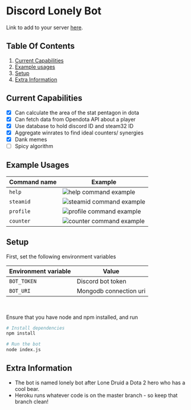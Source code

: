 # Discord Lonely Bot

Link to add to your server [here](https://discord.com/oauth2/authorize?client_id=647044127313362980&scope=bot&permissions=0).

## Table Of Contents

1. [Current Capabilities](#Current_Capabilties)
2. [Example usages](#Example_Usages)
3. [Setup](#Setup)
4. [Extra Information](#Extra_Information)

## Current Capabilities <a name="Current_Capabilties"></a>

- [x] Can calculate the area of the stat pentagon in dota
- [x] Can fetch data from Opendota API about a player
- [x] Use database to hold discord ID and steam32 ID
- [x] Aggregate winrates to find ideal counters/ synergies
- [x] Dank memes
- [ ] Spicy algorithm

## Example Usages <a name="Example_Usages"></a>

| Command name | Example                                                     |
| ------------ | ----------------------------------------------------------- |
| `help`       | ![help command example](https://i.imgur.com/pdmNJWq.png)    |
| `steamid`    | ![steamid command example](https://i.imgur.com/DtaQ7dF.png) |
| `profile`    | ![profile command example](https://i.imgur.com/7Pjjnrk.png) |
| `counter`    | ![counter command example](https://i.imgur.com/wAvEkgj.png) |

## Setup <a name="Setup"></a>

First, set the following environment variables

| Environment variable | Value                  |
| -------------------- | ---------------------- |
| `BOT_TOKEN`          | Discord bot token      |
| `BOT_URI`            | Mongodb connection uri |

</br>

Ensure that you have node and npm installed, and run

```bash
# Install dependencies
npm install

# Run the bot
node index.js
```

## Extra Information <a name="Extra_Information"></a>

- The bot is named lonely bot after Lone Druid a Dota 2 hero who has a cool bear.
- Heroku runs whatever code is on the master branch - so keep that branch clean!
